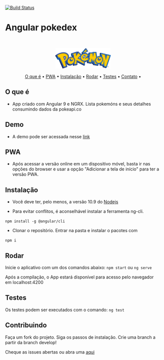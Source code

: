 [![Build Status](https://travis-ci.com/medeirosjoaquim/ng-pokedex.svg?token=Nfdt9KzNxomwmeF6q4cR&branch=master)](https://travis-ci.com/medeirosjoaquim/ng-pokedex)

# Angular pokedex

<br />
<p align="center">
    <img src="./logo.png" alt="Logo" width="180">
<p align="center">
  <a href="#o-que-é">O que é</a> •
  <a href="#pwa">PWA</a> •
  <a href="#instalação">Instalação</a> •
  <a href="#rodar">Rodar</a> •
  <a href="#testes">Testes</a> •
  <a href="#contact">Contato</a> •
</p>

## O que é

* App criado com Angular 9 e NGRX. Lista pokemóns e seus detalhes consumindo dados da pokeapi.co

## Demo
* A demo pode ser acessada nesse <a href="https://ngrx-pokedex.herokuapp.com">link</a>

## PWA

* Após acessar a versão online em um dispositivo móvel, basta ir nas opções do browser e usar a opção "Adicionar a tela de início" para ter a versão PWA.

## Instalação

* Você deve ter, pelo menos, a versão 10.9 do <a href="https://nodejs.org/en/">Nodejs</a>

* Para evitar conflitos, é aconselhável instalar a ferramenta ng-cli.

```npm install -g @angular/cli```

* Clonar o repositório. Entrar na pasta e instalar o pacotes com

```npm i```

## Rodar

Inicie o aplicativo com um dos comandos abaixo:
```npm start``` ou ```ng serve```

Após a compilação, o App estará disponível para acesso
pelo navegador em localhost:4200

## Testes

Os testes podem ser executados com o comando:
```ng test```

## Contribuindo

Faça um fork do projeto. Siga os passos de instalação. Crie uma
branch a partir da branch develop!

Cheque as issues abertas ou abra uma <a href="https://github.com/medeirosjoaquim/ng-pokedex/issues"> aqui</a>
